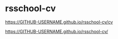 # rsschool-cv
https://GITHUB-USERNAME.github.io/rsschool-cv/cv


https://GITHUB-USERNAME.github.io/rsschool-cv/
